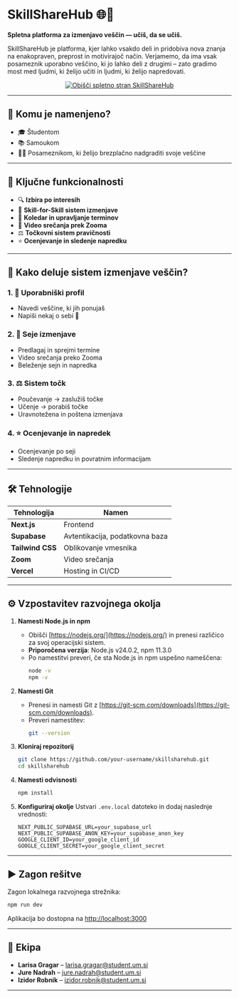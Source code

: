 # SkillShareHub 🌐🤝

**Spletna platforma za izmenjavo veščin — učiš, da se učiš.**

SkillShareHub je platforma, kjer lahko vsakdo deli in pridobiva nova znanja na enakopraven, preprost in motivirajoč način. Verjamemo, da ima vsak posameznik uporabno veščino, ki jo lahko deli z drugimi – zato gradimo most med ljudmi, ki želijo učiti in ljudmi, ki želijo napredovati.


<p align="center">
  <a href="https://skill-share-hub-skillsharehubs-projects-a282906b.vercel.app" target="_blank">
    <img src="https://img.shields.io/badge/🌍 Obišči%20SkillShareHub%20spletno%20stran%20-%20KLIKNI%20TUKAJ-blue?style=for-the-badge&logo=google-chrome" alt="Obišči spletno stran SkillShareHub" />
  </a>
</p>

---


## 🧠 Komu je namenjeno?

- 🎓 Študentom
- 📚 Samoukom
- 🧑‍💻 Posameznikom, ki želijo brezplačno nadgraditi svoje veščine

---

## 🚀 Ključne funkcionalnosti

- 🔍 **Izbira po interesih**
- 🧩 **Skill-for-Skill sistem izmenjave**
- 📆 **Koledar in upravljanje terminov**
- 🎥 **Video srečanja prek Zooma**
- ⚖️ **Točkovni sistem pravičnosti**
- ⭐ **Ocenjevanje in sledenje napredku**

---

## 🧩 Kako deluje sistem izmenjave veščin?

### 1. 🔐 Uporabniški profil

* Navedi veščine, ki jih ponujaš
* Napiši nekaj o sebi 🙂

### 2. 📅 Seje izmenjave

* Predlagaj in sprejmi termine
* Video srečanja preko Zooma
* Beleženje sejn in napredka

### 3. ⚖️ Sistem točk

* Poučevanje → zaslužiš točke
* Učenje → porabiš točke
* Uravnotežena in poštena izmenjava

### 4. ⭐ Ocenjevanje in napredek

* Ocenjevanje po seji
* Sledenje napredku in povratnim informacijam

---

## 🛠️ Tehnologije

| Tehnologija         | Namen                                |
|---------------------|---------------------------------------|
| **Next.js** | Frontend       |
| **Supabase**         | Avtentikacija, podatkovna baza       |
| **Tailwind CSS**     | Oblikovanje vmesnika                 |
| **Zoom**         | Video srečanja                       |
| **Vercel**           | Hosting in CI/CD                     |

---

## ⚙️ Vzpostavitev razvojnega okolja
1. **Namesti Node.js in npm**
   - Obišči [https://nodejs.org/](https://nodejs.org/) in prenesi  različico za svoj operacijski sistem.
   - **Priporočena verzija**: Node.js v24.0.2, npm 11.3.0
   - Po namestitvi preveri, če sta Node.js in npm uspešno nameščena:
     ```bash
     node -v
     npm -v
     ```

2. **Namesti Git**
   - Prenesi in namesti Git z [https://git-scm.com/downloads](https://git-scm.com/downloads).
   - Preveri namestitev:
     ```bash
     git --version
     ```

3. **Kloniraj repozitorij**
   ```bash
   git clone https://github.com/your-username/skillsharehub.git
   cd skillsharehub
    ````

4. **Namesti odvisnosti**

   ```bash
   npm install
   ```

5. **Konfiguriraj okolje**
   Ustvari `.env.local` datoteko in dodaj naslednje vrednosti:

   ```env
   NEXT_PUBLIC_SUPABASE_URL=your_supabase_url
   NEXT_PUBLIC_SUPABASE_ANON_KEY=your_supabase_anon_key
   GOOGLE_CLIENT_ID=your_google_client_id
   GOOGLE_CLIENT_SECRET=your_google_client_secret
   ```

---

## ▶️ Zagon rešitve

Zagon lokalnega razvojnega strežnika:

```bash
npm run dev
```

Aplikacija bo dostopna na [http://localhost:3000](http://localhost:3000)

---


## 👥 Ekipa

* **Larisa Gragar** – [larisa.gragar@student.um.si](mailto:larisa.gragar@student.um.si)
* **Jure Nadrah** – [jure.nadrah@student.um.si](mailto:jure.nadrah@student.um.si)
* **Izidor Robnik** – [izidor.robnik@student.um.si](mailto:izidor.robnik@student.um.si)
---
